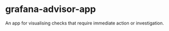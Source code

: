 # grafana-advisor-app

An app for visualising checks that require immediate action or investigation.

